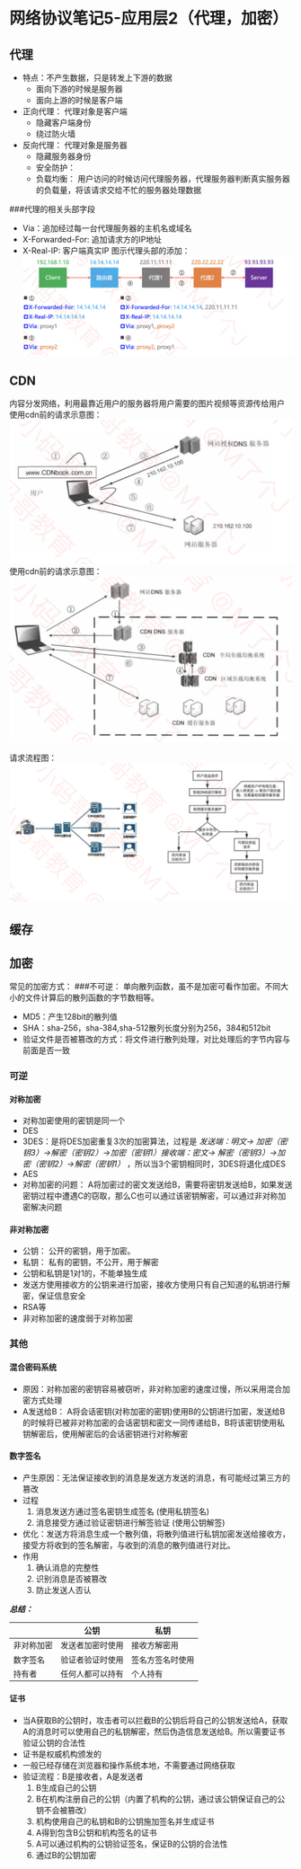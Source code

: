 # 网络协议笔记5-应用层2（代理，加密）
## 代理
- 特点：不产生数据，只是转发上下游的数据
	- 面向下游的时候是服务器
	- 面向上游的时候是客户端
- 正向代理： 代理对象是客户端
	- 隐藏客户端身份
	- 绕过防火墙
- 反向代理： 代理对象是服务器
	- 隐藏服务器身份
	- 安全防护： 
	- 负载均衡： 用户访问的时候访问代理服务器，代理服务器判断真实服务器的负载量，将该请求交给不忙的服务器处理数据 

###代理的相关头部字段
- Via：追加经过每一台代理服务器的主机名或域名
- X-Forwarded-For: 追加请求方的IP地址
- X-Real-IP: 客户端真实IP
图示代理头部的添加：
![代理](https://raw.githubusercontent.com/yukifeng/pictureBed/master/uPic/2021/03/23/代理.png)

## CDN
内容分发网络，利用最靠近用户的服务器将用户需要的图片视频等资源传给用户
使用cdn前的请求示意图：
![cdn使用前](https://raw.githubusercontent.com/yukifeng/pictureBed/master/uPic/2021/03/23/cdn使用前.png)
使用cdn前的请求示意图：
![cdn使用后](https://raw.githubusercontent.com/yukifeng/pictureBed/master/uPic/2021/03/23/cdn使用后.png)

请求流程图：
![流程](https://raw.githubusercontent.com/yukifeng/pictureBed/master/uPic/2021/03/23/流程.png)

## 缓存
## 加密
常见的加密方式：
###不可逆： 
单向散列函数，虽不是加密可看作加密。不同大小的文件计算后的散列函数的字节数相等。

- MD5：产生128bit的散列值
- SHA：sha-256，sha-384,sha-512散列长度分别为256，384和512bit
- 验证文件是否被篡改的方式：将文件进行散列处理，对比处理后的字节内容与前面是否一致

### 可逆
#### 对称加密
- 对称加密使用的密钥是同一个
- DES
- 3DES：是将DES加密重复3次的加密算法，过程是    *发送端：明文-> 加密（密钥3）->解密（密钥2）->加密（密钥1）接收端：密文-> 解密（密钥3）->加密（密钥2）->解密（密钥1）* ，所以当3个密钥相同时，3DES将退化成DES
- AES
- 对称加密的问题： A将加密过的密文发送给B，需要将密钥发送给B，如果发送密钥过程中遭遇C的窃取，那么C也可以通过该密钥解密，可以通过非对称加密解决问题
#### 非对称加密
- 公钥： 公开的密钥，用于加密。
- 私钥： 私有的密钥，不公开，用于解密
- 公钥和私钥是1对1的，不能单独生成
- 发送方使用接收方的公钥来进行加密，接收方使用只有自己知道的私钥进行解密，保证信息安全
- RSA等
- 非对称加密的速度弱于对称加密

### 其他
#### 混合密码系统
- 原因：对称加密的密钥容易被窃听，非对称加密的速度过慢，所以采用混合加密方式处理
- A发送给B： A将会话密钥(对称加密的密钥)使用B的公钥进行加密，发送给B的时候将已被非对称加密的会话密钥和密文一同传递给B，B将该密钥使用私钥解密后，使用解密后的会话密钥进行对称解密

#### 数字签名
- 产生原因：无法保证接收到的消息是发送方发送的消息，有可能经过第三方的篡改
- 过程
	1. 消息发送方通过签名密钥生成签名 (使用私钥签名)
	2. 消息接受方通过验证密钥进行解签验证 (使用公钥解签)
- 优化：发送方将消息生成一个散列值，将散列值进行私钥加密发送给接收方，接受方将收到的签名解密，与收到的消息的散列值进行对比。
- 作用
	1. 确认消息的完整性
	2. 识别消息是否被篡改
	3. 防止发送人否认 

***总结：***

|        |  公钥  |  私钥  |
| ----- | ---- | ----- |
| 非对称加密 | 发送者加密时使用 | 接收方解密用 |
| 数字签名 | 验证者验证时使用 | 签名方签名时使用 |
| 持有者 | 任何人都可以持有 | 个人持有 |


#### 证书
- 当A获取B的公钥时，攻击者可以拦截B的公钥后将自己的公钥发送给A，获取A的消息时可以使用自己的私钥解密，然后伪造信息发送给B。所以需要证书验证公钥的合法性
- 证书是权威机构颁发的
- 一般已经存储在浏览器和操作系统本地，不需要通过网络获取
- 验证流程：B是接收者，A是发送者
	1. B生成自己的公钥
	2. B在机构注册自己的公钥（内置了机构的公钥，通过该公钥保证自己的公钥不会被篡改）
	3. 机构使用自己的私钥和B的公钥施加签名并生成证书
	4. A得到包含B公钥和机构签名的证书
	5. A可以通过机构的公钥验证签名，保证B的公钥的合法性
	6. 通过B的公钥加密